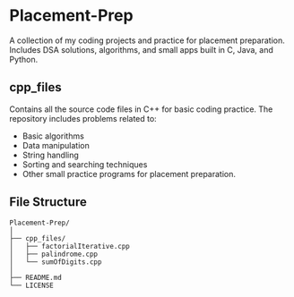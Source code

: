 # Placement-Prep

A collection of my coding projects and practice for placement preparation. Includes DSA solutions, algorithms, and small apps built in C, Java, and Python.

## cpp_files

Contains all the source code files in C++ for basic coding practice. The repository includes problems related to:

- Basic algorithms
- Data manipulation
- String handling
- Sorting and searching techniques
- Other small practice programs for placement preparation.

## File Structure

```plaintext
Placement-Prep/
│
├── cpp_files/
│   ├── factorialIterative.cpp
│   ├── palindrome.cpp
│   └── sumOfDigits.cpp
│
├── README.md
└── LICENSE
